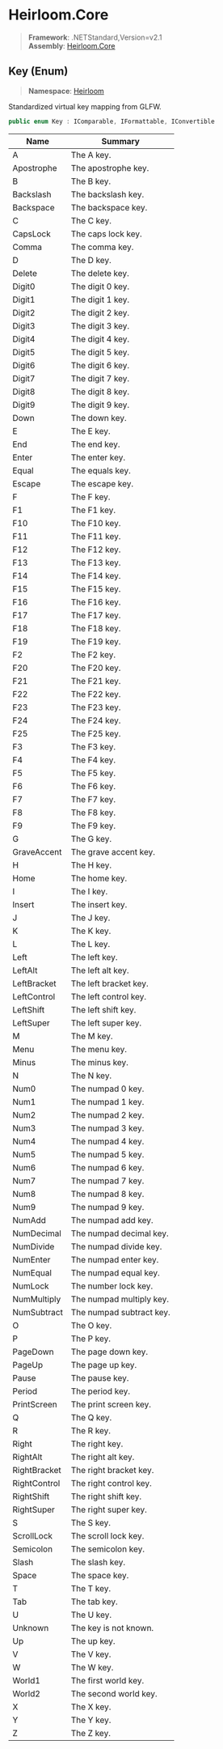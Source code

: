 # Heirloom.Core

> **Framework**: .NETStandard,Version=v2.1  
> **Assembly**: [Heirloom.Core][0]

## Key (Enum)

> **Namespace**: [Heirloom][0]

Standardized virtual key mapping from GLFW.

```cs
public enum Key : IComparable, IFormattable, IConvertible
```

| Name         | Summary                  |
|--------------|--------------------------|
| A            | The A key.               |
| Apostrophe   | The apostrophe key.      |
| B            | The B key.               |
| Backslash    | The backslash key.       |
| Backspace    | The backspace key.       |
| C            | The C key.               |
| CapsLock     | The caps lock key.       |
| Comma        | The comma key.           |
| D            | The D key.               |
| Delete       | The delete key.          |
| Digit0       | The digit 0 key.         |
| Digit1       | The digit 1 key.         |
| Digit2       | The digit 2 key.         |
| Digit3       | The digit 3 key.         |
| Digit4       | The digit 4 key.         |
| Digit5       | The digit 5 key.         |
| Digit6       | The digit 6 key.         |
| Digit7       | The digit 7 key.         |
| Digit8       | The digit 8 key.         |
| Digit9       | The digit 9 key.         |
| Down         | The down key.            |
| E            | The E key.               |
| End          | The end key.             |
| Enter        | The enter key.           |
| Equal        | The equals key.          |
| Escape       | The escape key.          |
| F            | The F key.               |
| F1           | The F1 key.              |
| F10          | The F10 key.             |
| F11          | The F11 key.             |
| F12          | The F12 key.             |
| F13          | The F13 key.             |
| F14          | The F14 key.             |
| F15          | The F15 key.             |
| F16          | The F16 key.             |
| F17          | The F17 key.             |
| F18          | The F18 key.             |
| F19          | The F19 key.             |
| F2           | The F2 key.              |
| F20          | The F20 key.             |
| F21          | The F21 key.             |
| F22          | The F22 key.             |
| F23          | The F23 key.             |
| F24          | The F24 key.             |
| F25          | The F25 key.             |
| F3           | The F3 key.              |
| F4           | The F4 key.              |
| F5           | The F5 key.              |
| F6           | The F6 key.              |
| F7           | The F7 key.              |
| F8           | The F8 key.              |
| F9           | The F9 key.              |
| G            | The G key.               |
| GraveAccent  | The grave accent key.    |
| H            | The H key.               |
| Home         | The home key.            |
| I            | The I key.               |
| Insert       | The insert key.          |
| J            | The J key.               |
| K            | The K key.               |
| L            | The L key.               |
| Left         | The left key.            |
| LeftAlt      | The left alt key.        |
| LeftBracket  | The left bracket key.    |
| LeftControl  | The left control key.    |
| LeftShift    | The left shift key.      |
| LeftSuper    | The left super key.      |
| M            | The M key.               |
| Menu         | The menu key.            |
| Minus        | The minus key.           |
| N            | The N key.               |
| Num0         | The numpad 0 key.        |
| Num1         | The numpad 1 key.        |
| Num2         | The numpad 2 key.        |
| Num3         | The numpad 3 key.        |
| Num4         | The numpad 4 key.        |
| Num5         | The numpad 5 key.        |
| Num6         | The numpad 6 key.        |
| Num7         | The numpad 7 key.        |
| Num8         | The numpad 8 key.        |
| Num9         | The numpad 9 key.        |
| NumAdd       | The numpad add key.      |
| NumDecimal   | The numpad decimal key.  |
| NumDivide    | The numpad divide key.   |
| NumEnter     | The numpad enter key.    |
| NumEqual     | The numpad equal key.    |
| NumLock      | The number lock key.     |
| NumMultiply  | The numpad multiply key. |
| NumSubtract  | The numpad subtract key. |
| O            | The O key.               |
| P            | The P key.               |
| PageDown     | The page down key.       |
| PageUp       | The page up key.         |
| Pause        | The pause key.           |
| Period       | The period key.          |
| PrintScreen  | The print screen key.    |
| Q            | The Q key.               |
| R            | The R key.               |
| Right        | The right key.           |
| RightAlt     | The right alt key.       |
| RightBracket | The right bracket key.   |
| RightControl | The right control key.   |
| RightShift   | The right shift key.     |
| RightSuper   | The right super key.     |
| S            | The S key.               |
| ScrollLock   | The scroll lock key.     |
| Semicolon    | The semicolon key.       |
| Slash        | The slash key.           |
| Space        | The space key.           |
| T            | The T key.               |
| Tab          | The tab key.             |
| U            | The U key.               |
| Unknown      | The key is not known.    |
| Up           | The up key.              |
| V            | The V key.               |
| W            | The W key.               |
| World1       | The first world key.     |
| World2       | The second world key.    |
| X            | The X key.               |
| Y            | The Y key.               |
| Z            | The Z key.               |

[0]: ../../Heirloom.Core.md
